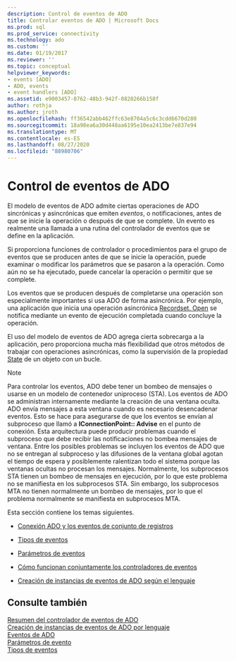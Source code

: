 ```yaml
---
description: Control de eventos de ADO
title: Controlar eventos de ADO | Microsoft Docs
ms.prod: sql
ms.prod_service: connectivity
ms.technology: ado
ms.custom: ''
ms.date: 01/19/2017
ms.reviewer: ''
ms.topic: conceptual
helpviewer_keywords:
- events [ADO]
- ADO, events
- event handlers [ADO]
ms.assetid: e9003457-0762-48b3-942f-0820266b158f
author: rothja
ms.author: jroth
ms.openlocfilehash: ff36542abb462ffc63e8704a5c6c3cdd6670d280
ms.sourcegitcommit: 18a98ea6a30d448aa6195e10ea2413be7e837e94
ms.translationtype: MT
ms.contentlocale: es-ES
ms.lasthandoff: 08/27/2020
ms.locfileid: "88980706"
---
```

# <a name="handling-ado-events"></a>Control de eventos de ADO
El modelo de eventos de ADO admite ciertas operaciones de ADO sincrónicas y asincrónicas que emiten *eventos*, o notificaciones, antes de que se inicie la operación o después de que se complete. Un evento es realmente una llamada a una rutina del controlador de eventos que se define en la aplicación.  
  
 Si proporciona funciones de controlador o procedimientos para el grupo de eventos que se producen antes de que se inicie la operación, puede examinar o modificar los parámetros que se pasaron a la operación. Como aún no se ha ejecutado, puede cancelar la operación o permitir que se complete.  
  
 Los eventos que se producen después de completarse una operación son especialmente importantes si usa ADO de forma asincrónica. Por ejemplo, una aplicación que inicia una operación asincrónica [Recordset. Open](../../reference/ado-api/open-method-ado-recordset.md) se notifica mediante un evento de ejecución completada cuando concluye la operación.  
  
 El uso del modelo de eventos de ADO agrega cierta sobrecarga a la aplicación, pero proporciona mucha más flexibilidad que otros métodos de trabajar con operaciones asincrónicas, como la supervisión de la propiedad [State](../../reference/ado-api/state-property-ado.md) de un objeto con un bucle.  
  
> [!NOTE]
>  Para controlar los eventos, ADO debe tener un bombeo de mensajes o usarse en un modelo de contenedor uniproceso (STA). Los eventos de ADO se administran internamente mediante la creación de una ventana oculta. ADO envía mensajes a esta ventana cuando es necesario desencadenar eventos. Esto se hace para asegurarse de que los eventos se envían al subproceso que llamó a **IConnectionPoint:: Advise** en el punto de conexión. Esta arquitectura puede producir problemas cuando el subproceso que debe recibir las notificaciones no bombea mensajes de ventana. Entre los posibles problemas se incluyen los eventos de ADO que no se entregan al subproceso y las difusiones de la ventana global agotan el tiempo de espera y posiblemente ralentizan todo el sistema porque las ventanas ocultas no procesan los mensajes. Normalmente, los subprocesos STA tienen un bombeo de mensajes en ejecución, por lo que este problema no se manifiesta en los subprocesos STA. Sin embargo, los subprocesos MTA no tienen normalmente un bombeo de mensajes, por lo que el problema normalmente se manifiesta en subprocesos MTA.  
  
 Esta sección contiene los temas siguientes.  
  
-   [Conexión ADO y los eventos de conjunto de registros](./ado-event-handler-summary.md)  
  
-   [Tipos de eventos](./types-of-events.md)  
  
-   [Parámetros de eventos](./event-parameters.md)  
  
-   [Cómo funcionan conjuntamente los controladores de eventos](./how-event-handlers-work-together.md)  
  
-   [Creación de instancias de eventos de ADO según el lenguaje](./ado-event-instantiation-by-language.md)  
  
## <a name="see-also"></a>Consulte también  
 [Resumen del controlador de eventos de ADO](./ado-event-handler-summary.md)   
 [Creación de instancias de eventos de ADO por lenguaje](./ado-event-instantiation-by-language.md)   
 [Eventos de ADO](../../reference/ado-api/ado-events.md)   
 [Parámetros de evento](./event-parameters.md)   
 [Tipos de eventos](./types-of-events.md)